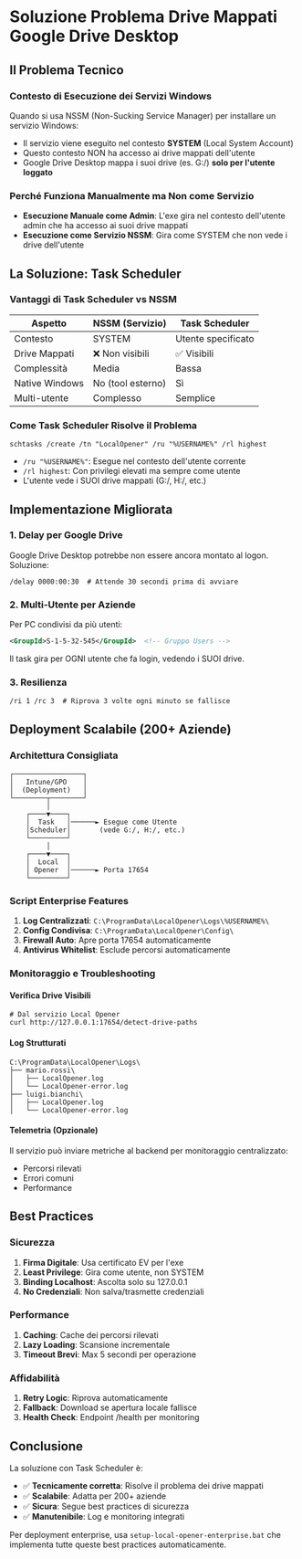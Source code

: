 # Soluzione Problema Drive Mappati Google Drive Desktop

## Il Problema Tecnico

### Contesto di Esecuzione dei Servizi Windows
Quando si usa NSSM (Non-Sucking Service Manager) per installare un servizio Windows:
- Il servizio viene eseguito nel contesto **SYSTEM** (Local System Account)
- Questo contesto NON ha accesso ai drive mappati dell'utente
- Google Drive Desktop mappa i suoi drive (es. G:/) **solo per l'utente loggato**

### Perché Funziona Manualmente ma Non come Servizio
- **Esecuzione Manuale come Admin**: L'exe gira nel contesto dell'utente admin che ha accesso ai suoi drive mappati
- **Esecuzione come Servizio NSSM**: Gira come SYSTEM che non vede i drive dell'utente

## La Soluzione: Task Scheduler

### Vantaggi di Task Scheduler vs NSSM

| Aspetto | NSSM (Servizio) | Task Scheduler |
|---------|-----------------|----------------|
| Contesto | SYSTEM | Utente specificato |
| Drive Mappati | ❌ Non visibili | ✅ Visibili |
| Complessità | Media | Bassa |
| Native Windows | No (tool esterno) | Sì |
| Multi-utente | Complesso | Semplice |

### Come Task Scheduler Risolve il Problema
```batch
schtasks /create /tn "LocalOpener" /ru "%USERNAME%" /rl highest
```
- `/ru "%USERNAME%"`: Esegue nel contesto dell'utente corrente
- `/rl highest`: Con privilegi elevati ma sempre come utente
- L'utente vede i SUOI drive mappati (G:/, H:/, etc.)

## Implementazione Migliorata

### 1. Delay per Google Drive
Google Drive Desktop potrebbe non essere ancora montato al logon. Soluzione:
```batch
/delay 0000:00:30  # Attende 30 secondi prima di avviare
```

### 2. Multi-Utente per Aziende
Per PC condivisi da più utenti:
```xml
<GroupId>S-1-5-32-545</GroupId>  <!-- Gruppo Users -->
```
Il task gira per OGNI utente che fa login, vedendo i SUOI drive.

### 3. Resilienza
```batch
/ri 1 /rc 3  # Riprova 3 volte ogni minuto se fallisce
```

## Deployment Scalabile (200+ Aziende)

### Architettura Consigliata
```
┌─────────────────┐
│   Intune/GPO    │
│  (Deployment)   │
└────────┬────────┘
         │
    ┌────▼────┐
    │  Task   │──────► Esegue come Utente
    │Scheduler│       (vede G:/, H:/, etc.)
    └─────────┘
         │
    ┌────▼────┐
    │  Local  │
    │ Opener  │──────► Porta 17654
    └─────────┘
```

### Script Enterprise Features
1. **Log Centralizzati**: `C:\ProgramData\LocalOpener\Logs\%USERNAME%\`
2. **Config Condivisa**: `C:\ProgramData\LocalOpener\Config\`
3. **Firewall Auto**: Apre porta 17654 automaticamente
4. **Antivirus Whitelist**: Esclude percorsi automaticamente

### Monitoraggio e Troubleshooting

#### Verifica Drive Visibili
```batch
# Dal servizio Local Opener
curl http://127.0.0.1:17654/detect-drive-paths
```

#### Log Strutturati
```
C:\ProgramData\LocalOpener\Logs\
├── mario.rossi\
│   ├── LocalOpener.log
│   └── LocalOpener-error.log
├── luigi.bianchi\
│   ├── LocalOpener.log
│   └── LocalOpener-error.log
```

#### Telemetria (Opzionale)
Il servizio può inviare metriche al backend per monitoraggio centralizzato:
- Percorsi rilevati
- Errori comuni
- Performance

## Best Practices

### Sicurezza
1. **Firma Digitale**: Usa certificato EV per l'exe
2. **Least Privilege**: Gira come utente, non SYSTEM
3. **Binding Localhost**: Ascolta solo su 127.0.0.1
4. **No Credenziali**: Non salva/trasmette credenziali

### Performance
1. **Caching**: Cache dei percorsi rilevati
2. **Lazy Loading**: Scansione incrementale
3. **Timeout Brevi**: Max 5 secondi per operazione

### Affidabilità
1. **Retry Logic**: Riprova automaticamente
2. **Fallback**: Download se apertura locale fallisce
3. **Health Check**: Endpoint /health per monitoring

## Conclusione

La soluzione con Task Scheduler è:
- ✅ **Tecnicamente corretta**: Risolve il problema dei drive mappati
- ✅ **Scalabile**: Adatta per 200+ aziende
- ✅ **Sicura**: Segue best practices di sicurezza
- ✅ **Manutenibile**: Log e monitoring integrati

Per deployment enterprise, usa `setup-local-opener-enterprise.bat` che implementa tutte queste best practices automaticamente.
